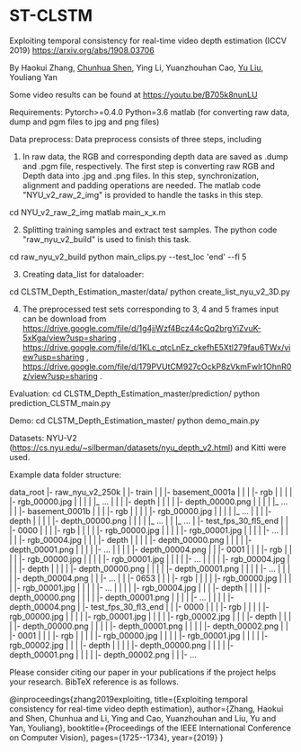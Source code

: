 # ST-CLSTM
Exploiting temporal consistency for real-time video depth estimation (ICCV 2019) https://arxiv.org/abs/1908.03706

By Haokui Zhang, [Chunhua Shen](https://cs.adelaide.edu.au/~chhshen/), Ying Li, Yuanzhouhan Cao, [Yu Liu](https://sites.google.com/site/yuliuunilau/home), Youliang Yan


Some video results can be found at https://youtu.be/B705k8nunLU

Requirements:
Pytorch>=0.4.0
Python=3.6
matlab (for converting raw data, dump and pgm files to jpg and png files)

Data preprocess:
Data preprocess consists of three steps, including 
1) In raw data, the RGB and corresponding depth data are saved as .dump and .pgm file, respectively. The first step is 
converting raw RGB and Depth data into .jpg and .png files. In this step, synchronization, alignment and padding 
operations are needed. The matlab code "NYU_v2_raw_2_img" is provided to handle the tasks in this step.

cd NYU_v2_raw_2_img
matlab main_x_x.m 

2) Splitting training samples and extract test samples. The python code "raw_nyu_v2_build" is used to finish this task.

cd raw_nyu_v2_build
python main_clips.py --test_loc 'end' --fl 5

3) Creating data_list for dataloader:

cd CLSTM_Depth_Estimation_master/data/
python create_list_nyu_v2_3D.py

4) The preprocessed test sets corresponding to 3, 4 and 5 frames input can be download from https://drive.google.com/file/d/1g4jjWzf4Bcz44cQq2brgYiZvuK-5xKga/view?usp=sharing ,  https://drive.google.com/file/d/1KLc_qtcLnEz_ckefhE5Xtl279fau6TWx/view?usp=sharing , https://drive.google.com/file/d/179PVUtCM927cOckP8zVkmFwlr1OhnR0z/view?usp=sharing .


Evaluation:
cd CLSTM_Depth_Estimation_master/prediction/
python prediction_CLSTM_main.py

Demo:
cd CLSTM_Depth_Estimation_master/
python demo_main.py

Datasets:
NYU-V2 (https://cs.nyu.edu/~silberman/datasets/nyu_depth_v2.html) and Kitti were used.

Example data folder structure:

data_root
|- raw_nyu_v2_250k
|  |- train
|  |  |- basement_0001a
|  |  |  |- rgb
|  |  |  |  |- rgb_00000.jpg
|  |  |  |  |_ ...
|  |  |  |- depth
|  |  |  |  |- depth_00000.png
|  |  |  |  |_ ...
|  |  |- basement_0001b
|  |  |  |- rgb
|  |  |  |  |- rgb_00000.jpg
|  |  |  |  |_ ...
|  |  |  |- depth
|  |  |  |  |- depth_00000.png
|  |  |  |  |_ ...
|  |  |_ ...
|  |- test_fps_30_fl5_end
|  |  |- 0000
|  |  |  |- rgb
|  |  |  |  |- rgb_00000.jpg
|  |  |  |  |- rgb_00001.jpg
|  |  |  |  |- ...
|  |  |  |  |- rgb_00004.jpg
|  |  |  |- depth
|  |  |  |  |- depth_00000.png
|  |  |  |  |- depth_00001.png
|  |  |  |  |- ...
|  |  |  |  |- depth_00004.png
|  |  |- 0001
|  |  |  |- rgb
|  |  |  |  |- rgb_00000.jpg
|  |  |  |  |- rgb_00001.jpg
|  |  |  |  |- ...
|  |  |  |  |- rgb_00004.jpg
|  |  |  |- depth
|  |  |  |  |- depth_00000.png
|  |  |  |  |- depth_00001.png
|  |  |  |  |- ...
|  |  |  |  |- depth_00004.png
|  |  |- ...
|  |  |- 0653
|  |  |  |- rgb
|  |  |  |  |- rgb_00000.jpg
|  |  |  |  |- rgb_00001.jpg
|  |  |  |  |- ...
|  |  |  |  |- rgb_00004.jpg
|  |  |  |- depth
|  |  |  |  |- depth_00000.png
|  |  |  |  |- depth_00001.png
|  |  |  |  |- ...
|  |  |  |  |- depth_00004.png
|  |- test_fps_30_fl3_end
|  |  |- 0000
|  |  |  |- rgb
|  |  |  |  |- rgb_00000.jpg
|  |  |  |  |- rgb_00001.jpg
|  |  |  |  |- rgb_00002.jpg
|  |  |  |- depth
|  |  |  |  |- depth_00000.png
|  |  |  |  |- depth_00001.png
|  |  |  |  |- depth_00002.png
|  |  |- 0001
|  |  |  |- rgb
|  |  |  |  |- rgb_00000.jpg
|  |  |  |  |- rgb_00001.jpg
|  |  |  |  |- rgb_00002.jpg
|  |  |  |- depth
|  |  |  |  |- depth_00000.png
|  |  |  |  |- depth_00001.png
|  |  |  |  |- depth_00002.png
|  |  |- ...

Please consider citing our paper in your publications if the project helps your research. BibTeX reference is as follows.

@inproceedings{zhang2019exploiting,
  title={Exploiting temporal consistency for real-time video depth estimation},
  author={Zhang, Haokui and Shen, Chunhua and Li, Ying and Cao, Yuanzhouhan and Liu, Yu and Yan, Youliang},
  booktitle={Proceedings of the IEEE International Conference on Computer Vision},
  pages={1725--1734},
  year={2019}
}
